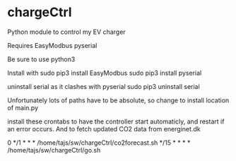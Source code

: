# chargeCtrl
Python module to control my EV charger

Requires EasyModbus pyserial

Be sure to use python3

Install with
sudo pip3 install EasyModbus
sudo pip3 install pyserial

uninstall serial as it clashes with pyserial
sudo pip3 uninstall serial


Unfortunately lots of paths have to be absolute, so change to install location of main.py

install these crontabs to have the controller start automaticly, and restart if an error occurs.
And to fetch updated CO2 data from energinet.dk

0 */1 * * * /home/tajs/sw/chargeCtrl/co2forecast.sh
*/15 * * * *  /home/tajs/sw/chargeCtrl/go.sh

